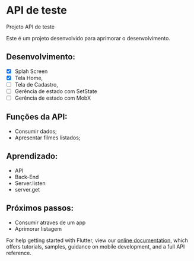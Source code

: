 # API de teste

Projeto API de teste

Este é um projeto desenvolvido para aprimorar o desenvolvimento.


    
## Desenvolvimento:
- [x] Splah Screen
- [X] Tela Home,
- [ ] Tela de Cadastro,
- [ ] Gerência de estado com SetState
- [ ] Gerência de estado com MobX

## Funções da API:
* Consumir dados;
* Apresentar filmes listados;

## Aprendizado:
* API
* Back-End
* Server.listen
* server.get

## Próximos passos:
    
* Consumir atraves de um app
* Aprimorar listagem

For help getting started with Flutter, view our
[online documentation](https://flutter.dev/docs), which offers tutorials,
samples, guidance on mobile development, and a full API reference.
